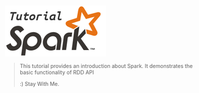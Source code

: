 ![alt Spark Scala Tutorial](spark-tutorial-logo.png)

>
> This tutorial provides an introduction about Spark. It demonstrates the basic functionality of RDD API
>
> :) Stay With Me.




